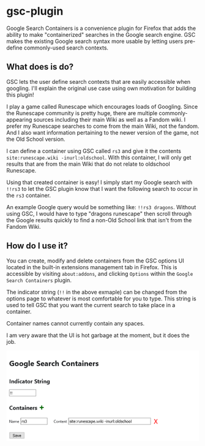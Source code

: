 # gsc-plugin
Google Search Containers is a convenience plugin for Firefox that adds the ability to make "containerized" searches in the Google search engine. GSC makes the existing Google search syntax more usable by letting users pre-define commonly-used search contexts.

## What does is do?

GSC lets the user define search contexts that are easily accessible when googling. I'll explain the original use case using own motivation for building this plugin!

I play a game called Runescape which encourages loads of Googling. Since the Runescape community is pretty huge, there are multiple commonly-appearing sources including their main Wiki as well as a Fandom wiki. I prefer my Runescape searches to come from the main Wiki, not the fandom. And I also want information pertaining to the newer version of the game, not the Old School version.

I can define a container using GSC called `rs3` and give it the contents `site:runescape.wiki -inurl:oldschool`. With this container, I will only get results that are from the main Wiki that do not relate to oldschool Runescape.

Using that created container is easy! I simply start my Google search with `!!rs3` to let the GSC plugin know that I want the following search to occur in the `rs3` container.

An example Google query would be something like: `!!rs3 dragons`. Without using GSC, I would have to type "dragons runescape" then scroll through the Google results quickly to find a non-Old School link that isn't from the Fandom Wiki.

## How do I use it?

You can create, modify and delete containers from the GSC options UI located in the built-in extensions management tab in Firefox. This is accessible by visiting `about:addons`, and clicking `Options` within the `Google Search Containers` plugin.

The indicator string (`!!` in the above exmaple) can be changed from the options page to whatever is most comfortable for you to type. This string is used to tell GSC that you want the current search to take place in a container.

Container names cannot currently contain any spaces.

I am very aware that the UI is hot garbage at the moment, but it does the job.

![Options UI](assets/img/options_ui.png)
